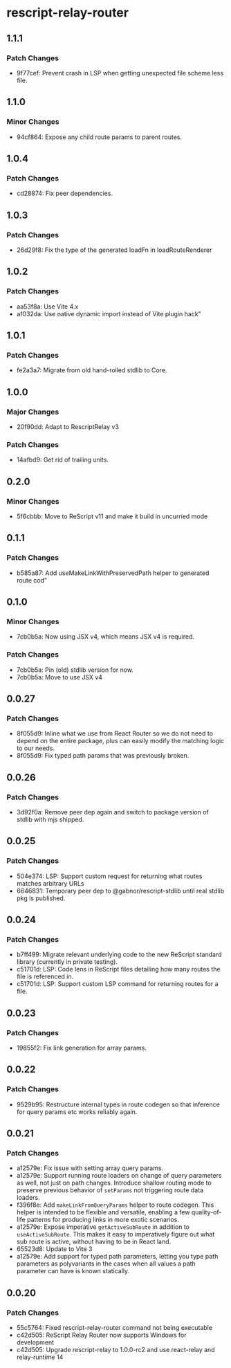 # rescript-relay-router

## 1.1.1

### Patch Changes

- 9f77cef: Prevent crash in LSP when getting unexpected file scheme less file.

## 1.1.0

### Minor Changes

- 94cf864: Expose any child route params to parent routes.

## 1.0.4

### Patch Changes

- cd28874: Fix peer dependencies.

## 1.0.3

### Patch Changes

- 26d29f8: Fix the type of the generated loadFn in loadRouteRenderer

## 1.0.2

### Patch Changes

- aa53f8a: Use Vite 4.x
- af032da: Use native dynamic import instead of Vite plugin hack"

## 1.0.1

### Patch Changes

- fe2a3a7: Migrate from old hand-rolled stdlib to Core.

## 1.0.0

### Major Changes

- 20f90dd: Adapt to RescriptRelay v3

### Patch Changes

- 14afbd9: Get rid of trailing units.

## 0.2.0

### Minor Changes

- 5f6cbbb: Move to ReScript v11 and make it build in uncurried mode

## 0.1.1

### Patch Changes

- b585a87: Add useMakeLinkWithPreservedPath helper to generated route cod"

## 0.1.0

### Minor Changes

- 7cb0b5a: Now using JSX v4, which means JSX v4 is required.

### Patch Changes

- 7cb0b5a: Pin (old) stdlib version for now.
- 7cb0b5a: Move to use JSX v4

## 0.0.27

### Patch Changes

- 8f055d9: Inline what we use from React Router so we do not need to depend on the entire package, plus can easily modify the matching logic to our needs.
- 8f055d9: Fix typed path params that was previously broken.

## 0.0.26

### Patch Changes

- 3d92f0a: Remove peer dep again and switch to package version of stdlib with mjs shipped.

## 0.0.25

### Patch Changes

- 504e374: LSP: Support custom request for returning what routes matches arbitrary URLs
- 6646831: Temporary peer dep to @gabnor/rescript-stdlib until real stdlib pkg is published.

## 0.0.24

### Patch Changes

- b7ff499: Migrate relevant underlying code to the new ReScript standard library (currently in private testing).
- c51701d: LSP: Code lens in ReScript files detailing how many routes the file is referenced in.
- c51701d: LSP: Support custom LSP command for returning routes for a file.

## 0.0.23

### Patch Changes

- 19855f2: Fix link generation for array params.

## 0.0.22

### Patch Changes

- 9529b95: Restructure internal types in route codegen so that inference for query params etc works reliably again.

## 0.0.21

### Patch Changes

- a12579e: Fix issue with setting array query params.
- a12579e: Support running route loaders on change of query parameters as well, not just on path changes. Introduce shallow routing mode to preserve previous behavior of `setParams` not triggering route data loaders.
- f396f8e: Add `makeLinkFromQueryParams` helper to route codegen. This helper is intended to be flexible and versatile, enabling a few quality-of-life patterns for producing links in more exotic scenarios.
- a12579e: Expose imperative `getActiveSubRoute` in addition to `useActiveSubRoute`. This makes it easy to imperatively figure out what sub route is active, without having to be in React land.
- 65523d8: Update to Vite 3
- a12579e: Add support for typed path parameters, letting you type path parameters as polyvariants in the cases when all values a path parameter can have is known statically.

## 0.0.20

### Patch Changes

- 55c5764: Fixed rescript-relay-router command not being executable
- c42d505: ReScript Relay Router now supports Windows for development
- c42d505: Upgrade rescript-relay to 1.0.0-rc2 and use react-relay and relay-runtime 14
